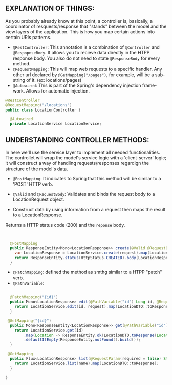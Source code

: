 ## EXPLANATION OF THINGS:

As you probably already know at this point, a controller is, basically, a coordinator of resquests/response that "stands" between the model and the view layers of the application. This is how you map certain actions into certain URIs patterns. 

- `@RestController`: This annotation is a combination of `@Controller` and `@RespopnseBody`. It allows you to recieve data directly in the HTPP response body. You also do not need to state `@ResponseBody` for every method.
- `@RequestMapping`: This will map web requests to a specific handler. Any other url declared by `@GetMapping("/pages")`, for example, will be a sub-string of it. (ex: locations/pages) 
- `@Autowired`: This is part of the Spring's dependency injection frame-work. Allows for automatic injection. 

```java
@RestController
@RequestMapping("/locations")
public class LocationController {

  @Autowired
  private LocationService LocationService;
```

## UNDERSTANDING CONTROLLER METHODS:

In here we'll use the service layer to implement all needed functionalities. The controllet will wrap the model's service logic with a 'client-server' logic; it will construct a way of handling requests/responses regardign the structure of the model's data. 

- `@PostMapping`: It indicates to Spring that this method will be similar to a 'POST' HTTP verb. 
- `@Valid` and `@RequestBody`: Validates and binds the request body to a LocationRequest object.

- Construct data by using information from a request then maps the result to a LocationResponse.

Returns a HTTP status code (200) and the `reponse` body.

```java


  @PostMapping
  public ResponseEntity<Mono<LocationResponse>> create(@Valid @RequestBody LocationRequest request) {
    var LocationResponse = LocationService.create(request).map(LocationDTO::toResponse);
    return ResponseEntity.status(HttpStatus.CREATED).body(LocationResponse);
  }

```

- `@PatchMapping`: defined the method as smthg similar to a HTPP "patch" verb. 
- `@PathVariable`: 

```java

  @PatchMapping("{id}")
  public Mono<LocationResponse> edit(@PathVariable("id") Long id, @RequestBody LocationRequest request) {
    return LocationService.edit(id, request).map(LocationDTO::toResponse);
  }

```


```java
 @GetMapping("{id}")
  public Mono<ResponseEntity<LocationResponse>> get(@PathVariable("id") Long id) {
    return LocationService.get(id)
        .map(Location -> ResponseEntity.ok(LocationDTO.toResponse(Location)))
        .defaultIfEmpty(ResponseEntity.notFound().build());
  }
```


```java
 @GetMapping
  public Flux<LocationResponse> list(@RequestParam(required = false) String name) {
    return LocationService.list(name).map(LocationDTO::toResponse);
  }

}
```